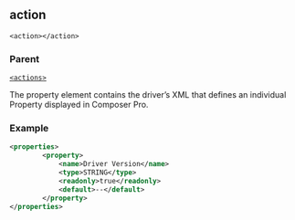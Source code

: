 ## action

`<action></action>`


### Parent

[`<actions>`][1]


The property element contains the driver’s XML that defines an individual Property displayed in Composer Pro.


### Example

```xml
<properties>
		<property>
			<name>Driver Version</name>
			<type>STRING</type>
			<readonly>true</readonly>
			<default>--</default>
		</property>
</properties>
```




[1]:	https://verbose-telegram-5004f902.pages.github.io/#properties-xml-properties